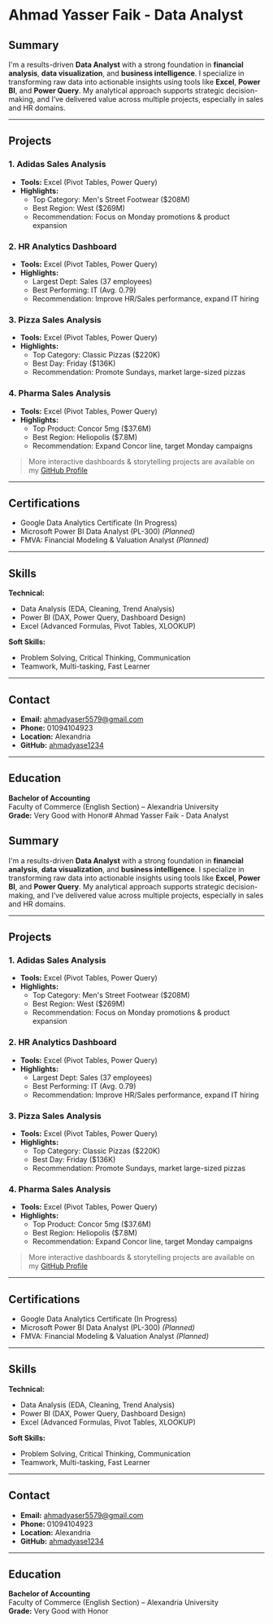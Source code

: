 # Ahmad Yasser Faik - Data Analyst

## Summary

I'm a results-driven **Data Analyst** with a strong foundation in **financial analysis**, **data visualization**, and **business intelligence**. I specialize in transforming raw data into actionable insights using tools like **Excel**, **Power BI**, and **Power Query**. My analytical approach supports strategic decision-making, and I’ve delivered value across multiple projects, especially in sales and HR domains.

---

## Projects

### 1. **Adidas Sales Analysis**
- **Tools:** Excel (Pivot Tables, Power Query)
- **Highlights:**
  - Top Category: Men's Street Footwear ($208M)
  - Best Region: West ($269M)
  - Recommendation: Focus on Monday promotions & product expansion

### 2. **HR Analytics Dashboard**
- **Tools:** Excel (Pivot Tables, Power Query)
- **Highlights:**
  - Largest Dept: Sales (37 employees)
  - Best Performing: IT (Avg. 0.79)
  - Recommendation: Improve HR/Sales performance, expand IT hiring

### 3. **Pizza Sales Analysis**
- **Tools:** Excel (Pivot Tables, Power Query)
- **Highlights:**
  - Top Category: Classic Pizzas ($220K)
  - Best Day: Friday ($136K)
  - Recommendation: Promote Sundays, market large-sized pizzas

### 4. **Pharma Sales Analysis**
- **Tools:** Excel (Pivot Tables, Power Query)
- **Highlights:**
  - Top Product: Concor 5mg ($37.6M)
  - Best Region: Heliopolis ($7.8M)
  - Recommendation: Expand Concor line, target Monday campaigns

> More interactive dashboards & storytelling projects are available on my [GitHub Profile](https://github.com/ahmadyase1234)

---

## Certifications

- Google Data Analytics Certificate (In Progress)
- Microsoft Power BI Data Analyst (PL-300) *(Planned)*
- FMVA: Financial Modeling & Valuation Analyst *(Planned)*

---

## Skills

**Technical:**
- Data Analysis (EDA, Cleaning, Trend Analysis)
- Power BI (DAX, Power Query, Dashboard Design)
- Excel (Advanced Formulas, Pivot Tables, XLOOKUP)

**Soft Skills:**
- Problem Solving, Critical Thinking, Communication
- Teamwork, Multi-tasking, Fast Learner

---

## Contact

- **Email:** ahmadyaser5579@gmail.com  
- **Phone:** 01094104923  
- **Location:** Alexandria  
- **GitHub:** [ahmadyase1234](https://github.com/ahmadyase1234)

---

## Education

**Bachelor of Accounting**  
Faculty of Commerce (English Section) – Alexandria University  
**Grade:** Very Good with Honor# Ahmad Yasser Faik - Data Analyst

## Summary

I'm a results-driven **Data Analyst** with a strong foundation in **financial analysis**, **data visualization**, and **business intelligence**. I specialize in transforming raw data into actionable insights using tools like **Excel**, **Power BI**, and **Power Query**. My analytical approach supports strategic decision-making, and I’ve delivered value across multiple projects, especially in sales and HR domains.

---

## Projects

### 1. **Adidas Sales Analysis**
- **Tools:** Excel (Pivot Tables, Power Query)
- **Highlights:**
  - Top Category: Men's Street Footwear ($208M)
  - Best Region: West ($269M)
  - Recommendation: Focus on Monday promotions & product expansion

### 2. **HR Analytics Dashboard**
- **Tools:** Excel (Pivot Tables, Power Query)
- **Highlights:**
  - Largest Dept: Sales (37 employees)
  - Best Performing: IT (Avg. 0.79)
  - Recommendation: Improve HR/Sales performance, expand IT hiring

### 3. **Pizza Sales Analysis**
- **Tools:** Excel (Pivot Tables, Power Query)
- **Highlights:**
  - Top Category: Classic Pizzas ($220K)
  - Best Day: Friday ($136K)
  - Recommendation: Promote Sundays, market large-sized pizzas

### 4. **Pharma Sales Analysis**
- **Tools:** Excel (Pivot Tables, Power Query)
- **Highlights:**
  - Top Product: Concor 5mg ($37.6M)
  - Best Region: Heliopolis ($7.8M)
  - Recommendation: Expand Concor line, target Monday campaigns

> More interactive dashboards & storytelling projects are available on my [GitHub Profile](https://github.com/ahmadyase1234)

---

## Certifications

- Google Data Analytics Certificate (In Progress)
- Microsoft Power BI Data Analyst (PL-300) *(Planned)*
- FMVA: Financial Modeling & Valuation Analyst *(Planned)*

---

## Skills

**Technical:**
- Data Analysis (EDA, Cleaning, Trend Analysis)
- Power BI (DAX, Power Query, Dashboard Design)
- Excel (Advanced Formulas, Pivot Tables, XLOOKUP)

**Soft Skills:**
- Problem Solving, Critical Thinking, Communication
- Teamwork, Multi-tasking, Fast Learner

---

## Contact

- **Email:** ahmadyaser5579@gmail.com  
- **Phone:** 01094104923  
- **Location:** Alexandria  
- **GitHub:** [ahmadyase1234](https://github.com/ahmadyase1234)

---

## Education

**Bachelor of Accounting**  
Faculty of Commerce (English Section) – Alexandria University  
**Grade:** Very Good with Honor
